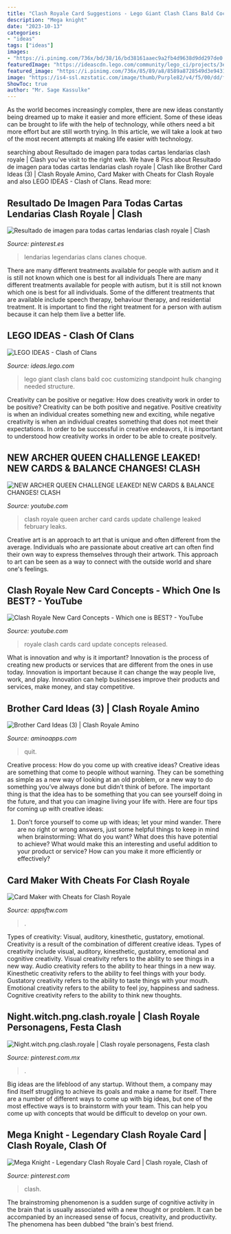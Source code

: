 ```yaml
---
title: "Clash Royale Card Suggestions - Lego Giant Clash Clans Bald Coc Customizing Standpoint Hulk Changing Needed Structure"
description: "Mega knight"
date: "2023-10-13"
categories:
- "ideas"
tags: ["ideas"]
images:
- "https://i.pinimg.com/736x/bd/38/16/bd38161aaec9a2fb4d9638d9dd297de0.jpg"
featuredImage: "https://ideascdn.lego.com/community/lego_ci/projects/3e6/cdd/75440/1559060-coc_giant-thumbnail.jpg"
featured_image: "https://i.pinimg.com/736x/85/89/a8/8589a8728549d3e9431026c32f10b0ba.jpg"
image: "https://is4-ssl.mzstatic.com/image/thumb/Purple82/v4/f5/00/dd/f500dd75-14fc-add3-c74e-71c9281cbc1e/pr_source.png/696x696bb.png"
ShowToc: true
author: "Mr. Sage Kassulke"
---
```



As the world becomes increasingly complex, there are new ideas constantly being dreamed up to make it easier and more efficient. Some of these ideas can be brought to life with the help of technology, while others need a bit more effort but are still worth trying. In this article, we will take a look at two of the most recent attempts at making life easier with technology.

	

		
searching about Resultado de imagen para todas cartas lendarias clash royale | Clash you've visit to the right web. We have 8 Pics about Resultado de imagen para todas cartas lendarias clash royale | Clash like Brother Card Ideas (3) | Clash Royale Amino, Card Maker with Cheats for Clash Royale and also LEGO IDEAS - Clash of Clans. Read more:
		
    
## Resultado De Imagen Para Todas Cartas Lendarias Clash Royale | Clash

<img loading=lazy src="https://i.pinimg.com/originals/99/6a/e9/996ae9bb1cfee0e734ed2dd46ba2b601.jpg" onerror="this.onerror=null;this.src='https://tse2.mm.bing.net/th?id=OIP.OvWYx7s3vb3EmQThs1rXHwHaD5&amp;pid=15.1';" alt="Resultado de imagen para todas cartas lendarias clash royale | Clash">

_Source: pinterest.es_

>lendarias legendarias clans clanes choque. 

	

There are many different treatments available for people with autism and it is still not known which one is best for all individuals
There are many different treatments available for people with autism, but it is still not known which one is best for all individuals. Some of the different treatments that are available include speech therapy, behaviour therapy, and residential treatment. It is important to find the right treatment for a person with autism because it can help them live a better life.

    
## LEGO IDEAS - Clash Of Clans

<img loading=lazy src="https://ideascdn.lego.com/community/lego_ci/projects/3e6/cdd/75440/1559060-coc_giant-thumbnail.jpg" onerror="this.onerror=null;this.src='https://tse1.mm.bing.net/th?id=OIP.ZOIt6sWFn4UeJMdm6ib7ygHaFY&amp;pid=15.1';" alt="LEGO IDEAS - Clash of Clans">

_Source: ideas.lego.com_

>lego giant clash clans bald coc customizing standpoint hulk changing needed structure. 

	

Creativity can be positive or negative: How does creativity work in order to be positive?
Creativity can be both positive and negative. Positive creativity is when an individual creates something new and exciting, while negative creativity is when an individual creates something that does not meet their expectations. In order to be successful in creative endeavors, it is important to understood how creativity works in order to be able to create positvely.

    
## NEW ARCHER QUEEN CHALLENGE LEAKED! NEW CARDS &amp; BALANCE CHANGES! CLASH

<img loading=lazy src="https://i.ytimg.com/vi/H9wxw7g0bSc/maxresdefault.jpg" onerror="this.onerror=null;this.src='https://tse1.mm.bing.net/th?id=OIP.1SdFEz-GOjRtBMxnjMkuEQHaEK&amp;pid=15.1';" alt="NEW ARCHER QUEEN CHALLENGE LEAKED! NEW CARDS &amp; BALANCE CHANGES! CLASH">

_Source: youtube.com_

>clash royale queen archer card cards update challenge leaked february leaks. 

	

Creative art is an approach to art that is unique and often different from the average. Individuals who are passionate about creative art can often find their own way to express themselves through their artwork. This approach to art can be seen as a way to connect with the outside world and share one's feelings.

    
## Clash Royale New Card Concepts - Which One Is BEST? - YouTube

<img loading=lazy src="https://i.ytimg.com/vi/_8fmG04lXj8/maxresdefault.jpg" onerror="this.onerror=null;this.src='https://tse1.mm.bing.net/th?id=OIP.QG2ifwRj_te9OTJLlZzE6QHaEK&amp;pid=15.1';" alt="Clash Royale New Card Concepts - Which one is BEST? - YouTube">

_Source: youtube.com_

>royale clash cards card update concepts released. 

	

What is innovation and why is it important?
Innovation is the process of creating new products or services that are different from the ones in use today. Innovation is important because it can change the way people live, work, and play. Innovation can help businesses improve their products and services, make money, and stay competitive.

    
## Brother Card Ideas (3) | Clash Royale Amino

<img loading=lazy src="https://pm1.narvii.com/6493/58b84ea7a8fe872983e19cc1c661ca33cd97e755_hq.jpg" onerror="this.onerror=null;this.src='https://tse3.mm.bing.net/th?id=OIP.0L-DL9GFKXPkfPjk2xQM2AHaJK&amp;pid=15.1';" alt="Brother Card Ideas (3) | Clash Royale Amino">

_Source: aminoapps.com_

>quit. 

	

Creative process: How do you come up with creative ideas?
Creative ideas are something that come to people without warning. They can be something as simple as a new way of looking at an old problem, or a new way to do something you’ve always done but didn’t think of before. The important thing is that the idea has to be something that you can see yourself doing in the future, and that you can imagine living your life with. Here are four tips for coming up with creative ideas: 
1. Don’t force yourself to come up with ideas; let your mind wander. There are no right or wrong answers, just some helpful things to keep in mind when brainstorming: What do you want? What does this have potential to achieve? What would make this an interesting and useful addition to your product or service? How can you make it more efficiently or effectively? 


    
## Card Maker With Cheats For Clash Royale

<img loading=lazy src="https://is4-ssl.mzstatic.com/image/thumb/Purple82/v4/f5/00/dd/f500dd75-14fc-add3-c74e-71c9281cbc1e/pr_source.png/696x696bb.png" onerror="this.onerror=null;this.src='https://tse2.mm.bing.net/th?id=OIP.DTEcbC6Xs7SSYjgKgjDx5gAAAA&amp;pid=15.1';" alt="Card Maker with Cheats for Clash Royale">

_Source: appsftw.com_

>. 

	

Types of creativity: Visual, auditory, kinesthetic, gustatory, emotional.
Creativity is a result of the combination of different creative ideas. Types of creativity include visual, auditory, kinesthetic, gustatory, emotional and cognitive creativity. Visual creativity refers to the ability to see things in a new way. Audio creativity refers to the ability to hear things in a new way. Kinesthetic creativity refers to the ability to feel things with your body. Gustatory creativity refers to the ability to taste things with your mouth. Emotional creativity refers to the ability to feel joy, happiness and sadness. Cognitive creativity refers to the ability to think new thoughts.

    
## Night.witch.png.clash.royale | Clash Royale Personagens, Festa Clash

<img loading=lazy src="https://i.pinimg.com/736x/85/89/a8/8589a8728549d3e9431026c32f10b0ba.jpg" onerror="this.onerror=null;this.src='https://tse1.mm.bing.net/th?id=OIP.8ZEj58cgylLESN2Yqhw40wHaKQ&amp;pid=15.1';" alt="Night.witch.png.clash.royale | Clash royale personagens, Festa clash">

_Source: pinterest.com.mx_

>. 

	

Big ideas are the lifeblood of any startup. Without them, a company may find itself struggling to achieve its goals and make a name for itself. There are a number of different ways to come up with big ideas, but one of the most effective ways is to brainstorm with your team. This can help you come up with concepts that would be difficult to develop on your own.

    
## Mega Knight - Legendary Clash Royale Card | Clash Royale, Clash Of

<img loading=lazy src="https://i.pinimg.com/736x/bd/38/16/bd38161aaec9a2fb4d9638d9dd297de0.jpg" onerror="this.onerror=null;this.src='https://tse2.mm.bing.net/th?id=OIP.GnqOL8yp9t3ZLpnuiIJn_QAAAA&amp;pid=15.1';" alt="Mega Knight - Legendary Clash Royale Card | Clash royale, Clash of">

_Source: pinterest.com_

>clash. 

	

The brainstroming phenomenon is a sudden surge of cognitive activity in the brain that is usually associated with a new thought or problem. It can be accompanied by an increased sense of focus, creativity, and productivity. The phenomena has been dubbed "the brain's best friend.

